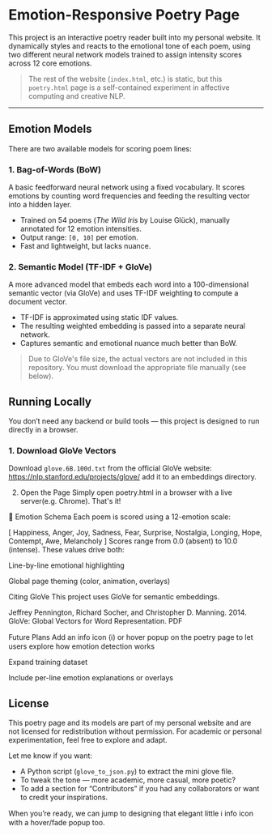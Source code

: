# Emotion-Responsive Poetry Page 

This project is an interactive poetry reader built into my personal website. It dynamically styles and reacts to the emotional tone of each poem, using two different neural network models trained to assign intensity scores across 12 core emotions.

>  The rest of the website (`index.html`, etc.) is static, but this `poetry.html` page is a self-contained experiment in affective computing and creative NLP.

---

##  Emotion Models

There are two available models for scoring poem lines:

### 1. Bag-of-Words (BoW)
A basic feedforward neural network using a fixed vocabulary. It scores emotions by counting word frequencies and feeding the resulting vector into a hidden layer.

- Trained on 54 poems (*The Wild Iris* by Louise Glück), manually annotated for 12 emotion intensities.
- Output range: `[0, 10]` per emotion.
- Fast and lightweight, but lacks nuance.

### 2. Semantic Model (TF-IDF + GloVe)
A more advanced model that embeds each word into a 100-dimensional semantic vector (via GloVe) and uses TF-IDF weighting to compute a document vector.

- TF-IDF is approximated using static IDF values.
- The resulting weighted embedding is passed into a separate neural network.
- Captures semantic and emotional nuance much better than BoW.

> Due to GloVe's file size, the actual vectors are not included in this repository. You must download the appropriate file manually (see below).



## Running Locally

You don’t need any backend or build tools — this project is designed to run directly in a browser.

### 1. Download GloVe Vectors

Download `glove.6B.100d.txt` from the official GloVe website:
https://nlp.stanford.edu/projects/glove/
add it to an embeddings directory.  

2. Open the Page
Simply open poetry.html in a browser with a live server(e.g. Chrome). That's it!

🧾 Emotion Schema
Each poem is scored using a 12-emotion scale:


[ Happiness, Anger, Joy, Sadness, Fear, Surprise, Nostalgia,
  Longing, Hope, Contempt, Awe, Melancholy ]
Scores range from 0.0 (absent) to 10.0 (intense). These values drive both:

Line-by-line emotional highlighting

Global page theming (color, animation, overlays)

Citing GloVe
This project uses GloVe for semantic embeddings.

Jeffrey Pennington, Richard Socher, and Christopher D. Manning.
2014. GloVe: Global Vectors for Word Representation.
PDF

Future Plans
Add an info icon (ℹ️) or hover popup on the poetry page to let users explore how emotion detection works

Expand training dataset

Include per-line emotion explanations or overlays

## License

This poetry page and its models are part of my personal website and are not licensed for redistribution without permission. For academic or personal experimentation, feel free to explore and adapt.

Let me know if you want:
- A Python script (`glove_to_json.py`) to extract the mini glove file.
- To tweak the tone — more academic, more casual, more poetic?
- To add a section for “Contributors” if you had any collaborators or want to credit your inspirations.

When you’re ready, we can jump to designing that elegant little ℹ️ info icon with a hover/fade popup too.
